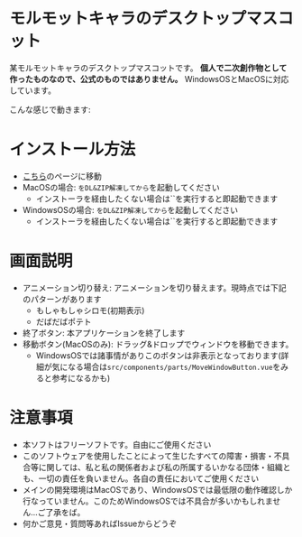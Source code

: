 # モルモットキャラのデスクトップマスコット
某モルモットキャラのデスクトップマスコットです。
**個人で二次創作物として作ったものなので、公式のものではありません。**
WindowsOSとMacOSに対応しています。

こんな感じで動きます:

# インストール方法
- [こちら]()のページに移動
- MacOSの場合: ``をDL&ZIP解凍してから``を起動してください
  - インストーラを経由したくない場合は``を実行すると即起動できます
- WindowsOSの場合: ``をDL&ZIP解凍してから``を起動してください
  - インストーラを経由したくない場合は``を実行すると即起動できます

# 画面説明

- アニメーション切り替え: アニメーションを切り替えます。現時点では下記のパターンがあります
  - もしゃもしゃシロモ(初期表示)
  - だばだばポテト
- 終了ボタン: 本アプリケーションを終了します
- 移動ボタン(MacOSのみ): ドラッグ&ドロップでウィンドウを移動できます。
  - WindowsOSでは諸事情がありこのボタンは非表示となっております(詳細が気になる場合は`src/components/parts/MoveWindowButton.vue`をみると参考になるかも)

# 注意事項
- 本ソフトはフリーソフトです。自由にご使用ください
- このソフトウェアを使用したことによって生じたすべての障害・損害・不具合等に関しては、私と私の関係者および私の所属するいかなる団体・組織とも、一切の責任を負いません。各自の責任においてご使用ください
- メインの開発環境はMacOSであり、WindowsOSでは最低限の動作確認しか行なっていません。このためWindowsOSでは不具合が多いかもしれません…ご了承をば。
- 何かご意見・質問等あればIssueからどうぞ